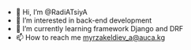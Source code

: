- 👋 Hi, I’m @RadiATsiyA
- 👀 I’m interested in back-end development
- 🌱 I’m currently learning framework Django and DRF 
- 📫 How to reach me myrzakeldiev_a@auca.kg

<!---
RadiATsiyA/RadiATsiyA is a ✨ special ✨ repository because its `README.md` (this file) appears on your GitHub profile.
You can click the Preview link to take a look at your changes.
--->
